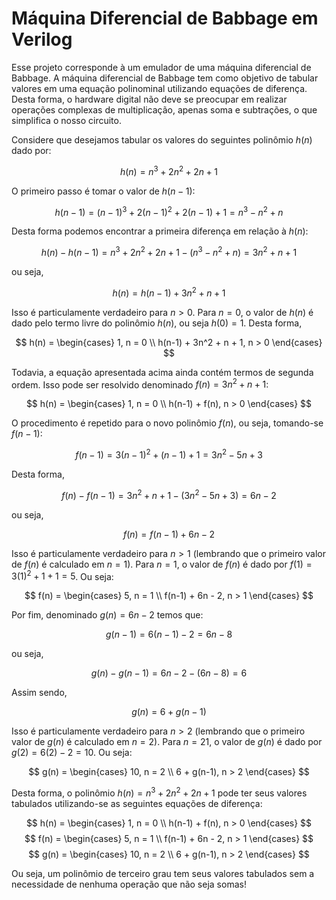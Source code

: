 # Máquina Diferencial de Babbage em Verilog

Esse projeto corresponde à um emulador de uma máquina diferencial de Babbage. A máquina diferencial de Babbage tem como objetivo de tabular valores em uma equação polinominal utilizando equações de diferença. Desta forma, o hardware digital não deve se preocupar em realizar operações complexas de multiplicação, apenas soma e subtrações, o que simplifica o nosso circuito.

Considere que desejamos tabular os valores do seguintes polinômio $h(n)$ dado por:

$$
h(n) = n^3 + 2n^2 + 2n + 1
$$

O primeiro passo é tomar o valor de $h(n-1)$:

$$
h(n-1) = (n-1)^3 + 2(n-1)^2 + 2(n-1) + 1 = n^3 - n^2 + n
$$

Desta forma podemos encontrar a primeira diferença em relação à $h(n)$:

$$
h(n) - h(n-1) = n^3 + 2n^2 + 2n + 1 - (n^3 - n^2 + n) = 3n^2 + n + 1
$$

ou seja,

$$
h(n) = h(n-1) + 3n^2 + n + 1
$$

Isso é particulamente verdadeiro para $n > 0$. Para $n = 0$, o valor de $h(n)$ é dado pelo termo livre do polinômio $h(n)$, ou seja $h(0) = 1$. Desta forma,

$$
h(n) = \begin{cases}
    1, n = 0 \\
    h(n-1) + 3n^2 + n + 1, n > 0
\end{cases}
$$

Todavia, a equação apresentada acima ainda contém termos de segunda ordem. Isso pode ser resolvido denominado $f(n) = 3n^2 + n + 1$:

$$
h(n) = \begin{cases}
    1, n = 0 \\
    h(n-1) + f(n), n > 0
\end{cases}
$$

O procedimento é repetido para o novo polinômio $f(n)$, ou seja, tomando-se $f(n-1)$:

$$
f(n-1) = 3(n-1)^2 + (n-1) + 1 = 3n^2 - 5n + 3
$$

Desta forma,

$$
f(n) - f(n-1) = 3n^2 + n + 1 - (3n^2 - 5n + 3) = 6n - 2
$$

ou seja,

$$
f(n) = f(n-1) + 6n - 2
$$

Isso é particulamente verdadeiro para $n > 1$ (lembrando que o primeiro valor de $f(n)$ é calculado em $n=1$). Para $n = 1$, o valor de $f(n)$ é dado por $f(1) = 3(1)^2 + 1 + 1 = 5$. Ou seja:

$$
f(n) = \begin{cases}
    5, n = 1 \\
    f(n-1) + 6n - 2, n > 1
\end{cases}
$$

Por fim, denominado $g(n) = 6n - 2$ temos que:

$$
g(n-1) = 6(n-1) - 2 = 6n - 8
$$

ou seja,

$$
g(n) - g(n-1) = 6n - 2 - (6n - 8) = 6
$$

Assim sendo,

$$
g(n) = 6 + g(n-1)
$$

Isso é particulamente verdadeiro para $n > 2$ (lembrando que o primeiro valor de $g(n)$ é calculado em $n=2$). Para $n = 21$, o valor de $g(n)$ é dado por $g(2) = 6(2) - 2 = 10$. Ou seja:

$$
g(n) = \begin{cases}
    10, n = 2 \\
    6 + g(n-1), n > 2
\end{cases}
$$

Desta forma, o polinômio $h(n) = n^3 + 2n^2 + 2n + 1$ pode ter seus valores tabulados utilizando-se as seguintes equações de diferença:

$$
h(n) = \begin{cases}
    1, n = 0 \\
    h(n-1) + f(n), n > 0
\end{cases}
$$
$$
f(n) = \begin{cases}
    5, n = 1 \\
    f(n-1) + 6n - 2, n > 1
\end{cases}
$$
$$
g(n) = \begin{cases}
    10, n = 2 \\
    6 + g(n-1), n > 2
\end{cases}
$$

Ou seja, um polinômio de terceiro grau tem seus valores tabulados sem a necessidade de nenhuma operação que não seja somas!